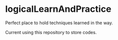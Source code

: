 # logicalLearnAndPractice
Perfect place to hold techniques learned in the way.

Current using this repository to store codes. 

